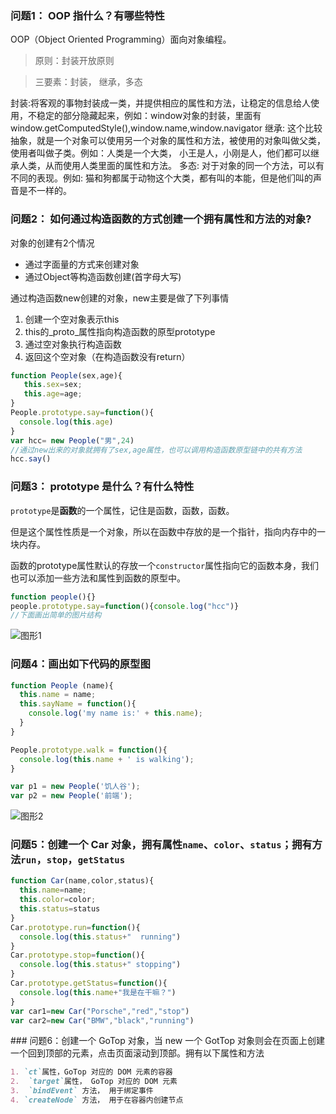 ### 问题1： OOP 指什么？有哪些特性
OOP（Object Oriented Programming）面向对象编程。

> 原则：封装开放原则

> 三要素：封装， 继承，多态

封装:将客观的事物封装成一类，并提供相应的属性和方法，让稳定的信息给人使用，不稳定的部分隐藏起来，例如：window对象的封装，里面有window.getComputedStyle(),window.name,window.navigator
继承: 这个比较抽象，就是一个对象可以使用另一个对象的属性和方法，被使用的对象叫做父类，使用者叫做子类。例如：人类是一个大类， 小王是人，小刚是人，他们都可以继承人类，从而使用人类里面的属性和方法。
多态: 对于对象的同一个方法，可以有不同的表现。例如: 猫和狗都属于动物这个大类，都有叫的本能，但是他们叫的声音是不一样的。

 ### **问题2：** 如何通过构造函数的方式创建一个拥有属性和方法的对象? 

对象的创建有2个情况

* 通过字面量的方式来创建对象
* 通过Object等构造函数创建(首字母大写)

通过构造函数new创建的对象，new主要是做了下列事情

1. 创建一个空对象表示this
2. this的_proto_属性指向构造函数的原型prototype
3. 通过空对象执行构造函数
4. 返回这个空对象（在构造函数没有return）

```javascript
function People(sex,age){
   this.sex=sex;
   this.age=age;
}
People.prototype.say=function(){
  console.log(this.age)
}
var hcc= new People("男",24)
//通过new出来的对象就拥有了sex,age属性，也可以调用构造函数原型链中的共有方法
hcc.say()
```

### 问题3： prototype 是什么？有什么特性 

`prototype`是**函数**的一个属性，记住是函数，函数，函数。

但是这个属性性质是一个对象，所以在函数中存放的是一个指针，指向内存中的一块内存。

函数的prototype属性默认的存放一个`constructor`属性指向它的函数本身，我们也可以添加一些方法和属性到函数的原型中。

```javascript
function people(){}
people.prototype.say=function(){console.log("hcc")}
//下面画出简单的图片结构
```

![图形1](D:\Personal\Desktop\饥人谷作业\高级一\图形1.png)



### 问题4：画出如下代码的原型图

```javascript
function People (name){
  this.name = name;
  this.sayName = function(){
    console.log('my name is:' + this.name);
  }
}

People.prototype.walk = function(){
  console.log(this.name + ' is walking');  
}

var p1 = new People('饥人谷');
var p2 = new People('前端');
```

![图形2](D:\Personal\Desktop\饥人谷作业\高级一\图形2.png)

### 问题5：创建一个 Car 对象，拥有属性`name`、`color`、`status`；拥有方法`run`，`stop`，`getStatus`

```javascript
function Car(name,color,status){
  this.name=name;
  this.color=color;
  this.status=status
}
Car.prototype.run=function(){
  console.log(this.status+"  running")
}
Car.prototype.stop=function(){
  console.log(this.status+" stopping")
}
Car.prototype.getStatus=function(){
  console.log(this.name+"我是在干嘛？")
}
var car1=new Car("Porsche","red","stop")
var car2=new Car("BMW","black","running")
```

### 问题6：创建一个 GoTop 对象，当 new 一个 GotTop 对象则会在页面上创建一个回到顶部的元素，点击页面滚动到顶部。拥有以下属性和方法

```markdown
1. `ct`属性，GoTop 对应的 DOM 元素的容器
2.  `target`属性， GoTop 对应的 DOM 元素
3.  `bindEvent` 方法， 用于绑定事件
4. `createNode` 方法， 用于在容器内创建节点
```

